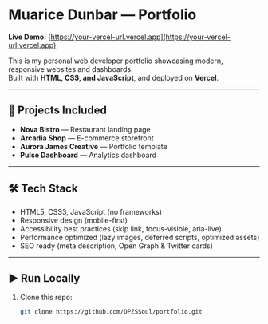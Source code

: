 # Muarice Dunbar — Portfolio

**Live Demo:** [https://your-vercel-url.vercel.app](https://your-vercel-url.vercel.app)

This is my personal web developer portfolio showcasing modern, responsive websites and dashboards.  
Built with **HTML, CSS, and JavaScript**, and deployed on **Vercel**.

---

## 🚀 Projects Included
- **Nova Bistro** — Restaurant landing page  
- **Arcadia Shop** — E-commerce storefront  
- **Aurora James Creative** — Portfolio template  
- **Pulse Dashboard** — Analytics dashboard  

---

## 🛠️ Tech Stack
- HTML5, CSS3, JavaScript (no frameworks)  
- Responsive design (mobile-first)  
- Accessibility best practices (skip link, focus-visible, aria-live)  
- Performance optimized (lazy images, deferred scripts, optimized assets)  
- SEO ready (meta description, Open Graph & Twitter cards)  

---

## ▶️ Run Locally
1. Clone this repo:
   ```bash
   git clone https://github.com/DPZSSoul/portfolio.git
